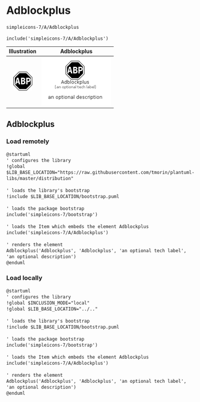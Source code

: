 # Adblockplus


```text
simpleicons-7/A/Adblockplus
```

```text
include('simpleicons-7/A/Adblockplus')
```



| Illustration | Adblockplus |
| :---: | :---: |
| ![illustration for Illustration](../../simpleicons-7/A/Adblockplus.png) | ![illustration for Adblockplus](../../simpleicons-7/A/Adblockplus.Local.png) |




## Adblockplus

### Load remotely
```plantuml
@startuml
' configures the library
!global $LIB_BASE_LOCATION="https://raw.githubusercontent.com/tmorin/plantuml-libs/master/distribution"

' loads the library's bootstrap
!include $LIB_BASE_LOCATION/bootstrap.puml

' loads the package bootstrap
include('simpleicons-7/bootstrap')

' loads the Item which embeds the element Adblockplus
include('simpleicons-7/A/Adblockplus')

' renders the element
Adblockplus('Adblockplus', 'Adblockplus', 'an optional tech label', 'an optional description')
@enduml
```

### Load locally
```plantuml
@startuml
' configures the library
!global $INCLUSION_MODE="local"
!global $LIB_BASE_LOCATION="../.."

' loads the library's bootstrap
!include $LIB_BASE_LOCATION/bootstrap.puml

' loads the package bootstrap
include('simpleicons-7/bootstrap')

' loads the Item which embeds the element Adblockplus
include('simpleicons-7/A/Adblockplus')

' renders the element
Adblockplus('Adblockplus', 'Adblockplus', 'an optional tech label', 'an optional description')
@enduml
```

